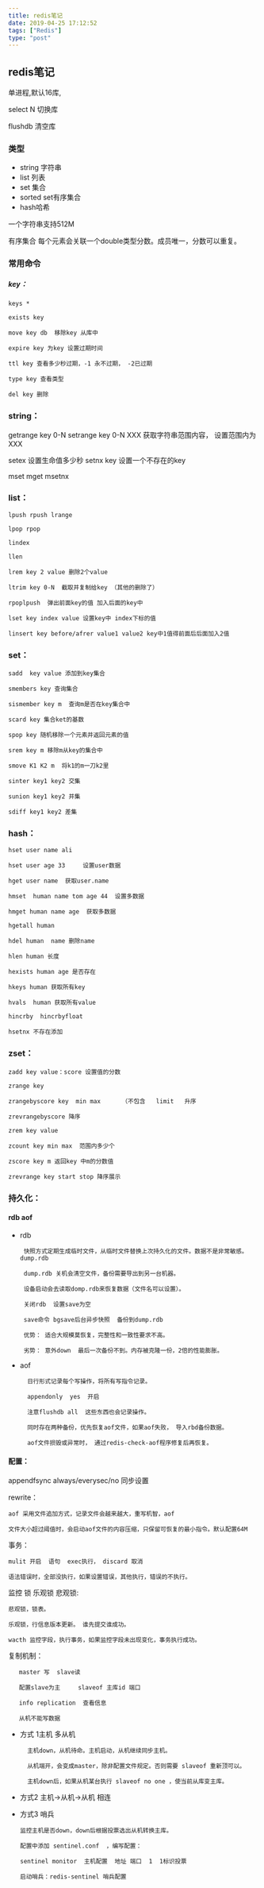 ```yaml
---
title: redis笔记
date: 2019-04-25 17:12:52
tags: ["Redis"]
type: "post"
---
```


## redis笔记 
单进程,默认16库,

select  N  切换库

flushdb 清空库
 

### 类型
 
* string 字符串
* list 列表 
* set 集合  
* sorted set有序集合 
* hash哈希

一个字符串支持512M
 
有序集合 每个元素会关联一个double类型分数。成员唯一，分数可以重复。

### 常用命令
##### key：

    keys *
      
    exists key
    
    move key db  移除key 从库中
    
    expire key 为key 设置过期时间
    
    ttl key 查看多少秒过期，-1 永不过期， -2已过期
    
    type key 查看类型
    
    del key 删除

### string：
getrange key 0-N  setrange key 0-N XXX   获取字符串范围内容， 设置范围内为XXX
 
setex 设置生命值多少秒  setnx key 设置一个不存在的key

mset mget msetnx 

### list：

    lpush rpush lrange
     
    lpop rpop
     
    lindex
     
    llen
    
    lrem key 2 value 删除2个value
     
    ltrim key 0-N  截取并复制给key （其他的删除了）
    
    rpoplpush  弹出前面key的值 加入后面的key中
    
    lset key index value 设置key中 index下标的值
    
    linsert key before/afrer value1 value2 key中1值得前面后后面加入2值 

### set：
    sadd  key value 添加到key集合
    
    smembers key 查询集合  
    
    sismember key m  查询m是否在key集合中
    
    scard key 集合ket的基数
    
    spop key 随机移除一个元素并返回元素的值
    
    srem key m 移除m从key的集合中
    
    smove K1 K2 m  将k1的m一刀k2里
    
    sinter key1 key2 交集
    
    sunion key1 key2 并集
    
    sdiff key1 key2 差集 

### hash：
    hset user name ali 
    
    hset user age 33     设置user数据
    
    hget user name  获取user.name
    
    hmset  human name tom age 44  设置多数据
    
    hmget human name age  获取多数据
    
    hgetall human  
    
    hdel human  name 删除name
    
    hlen human 长度
    
    hexists human age 是否存在
    
    hkeys human 获取所有key 
    
    hvals  human 获取所有value 
    
    hincrby  hincrbyfloat   
    
    hsetnx 不存在添加


### zset：
    zadd key value：score 设置值的分数
    
    zrange key 
    
    zrangebyscore key  min max      （不包含   limit   升序
    
    zrevrangebyscore 降序
    
    zrem key value 
    
    zcount key min max  范围内多少个
    
    zscore key m 返回key 中m的分数值
    
    zrevrange key start stop 降序展示


### 持久化：
#### rdb aof

 * rdb 
  
        快照方式定期生成临时文件，从临时文件替换上次持久化的文件。数据不是非常敏感。 dump.rdb
        
        dump.rdb 关机会清空文件，备份需要导出到另一台机器。
        
        设备启动会去读取domp.rdb来恢复数据（文件名可以设置）。
        
        关闭rdb  设置save为空
        
        save命令 bgsave后台异步快照  备份到dump.rdb 
    
        优势： 适合大规模莫恢复，完整性和一致性要求不高。
            
        劣势： 意外down  最后一次备份不到。内存被克隆一份，2倍的性能膨胀。

* aof

        日行形式记录每个写操作，将所有写指令记录。
         
        appendonly  yes  开启
        
        注意flushdb all  这些东西也会记录操作。
        
        同时存在两种备份，优先恢复aof文件，如果aof失败， 导入rbd备份数据。
        
        aof文件损毁或异常时， 通过redis-check-aof程序修复后再恢复。

#### 配置： 
appendfsync    always/everysec/no  同步设置

rewrite：

    aof 采用文件追加方式，记录文件会越来越大，重写机智，aof

    文件大小超过阈值时，会启动aof文件的内容压缩，只保留可恢复的最小指令。默认配置64M

事务：

    mulit 开启  语句  exec执行， discard 取消

    语法错误时，全部没执行，如果设置错误，其他执行，错误的不执行。

监控 锁 乐观锁 悲观锁:

    悲观锁，锁表。

    乐观锁，行信息版本更新。 谁先提交谁成功。

    wacth 监控字段，执行事务，如果监控字段未出现变化，事务执行成功。



复制机制：

       master 写  slave读
    
       配置slave为主     slaveof 主库id 端口
    
       info replication  查看信息
    
       从机不能写数据

* 方式 1主机 多从机

        主机down，从机待命。主机启动，从机继续同步主机。
    
        从机端开，会变成master，除非配置文件规定。否则需要 slaveof 重新顶可以。
    
        主机down后，如果从机某台执行 slaveof no one ，使当前从库变主库。

* 方式2 主机->从机->从机  相连

* 方式3 哨兵

      监控主机是否down，down后根据投票选出从机转换主库。
    
      配置中添加 sentinel.conf  ，编写配置：
    
      sentinel monitor  主机配置  地址 端口  1  1标识投票
    
      启动哨兵：redis-sentinel 哨兵配置 








